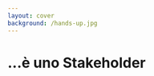 ```yaml
---
layout: cover
background: /hands-up.jpg
---
```


<h1 class="inline-block bg-gray-900 px-4 font-bold">...è uno Stakeholder</h1>

